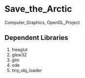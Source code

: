 # Save_the_Arctic
Computer_Graphics, OpenGL_Project

## Dependent Libraries
1. freeglut
2. glew32
3. glm
4. ode
5. tiny_obj_loader

